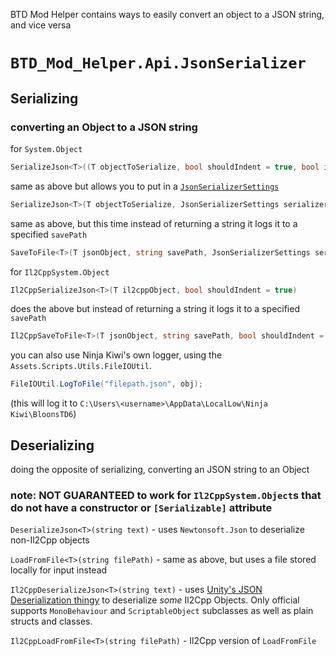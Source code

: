 
BTD Mod Helper contains ways to easily convert an object to a JSON string, and vice versa

# `BTD_Mod_Helper.Api.JsonSerializer`

## Serializing

### converting an Object to a JSON string

for `System.Object`
```cs
SerializeJson<T>((T objectToSerialize, bool shouldIndent = true, bool ignoreNulls = false)
```

same as above but allows you to put in a [`JsonSerializerSettings`](https://www.newtonsoft.com/json/help/html/T_Newtonsoft_Json_JsonSerializerSettings.htm)
```cs
SerializeJson<T>(T objectToSerialize, JsonSerializerSettings serializerSettings, bool shouldIndent = true)
```

same as above, but this time instead of returning a string it logs it to a specified `savePath`
```cs
SaveToFile<T>(T jsonObject, string savePath, JsonSerializerSettings serializerSettings, bool shouldIndent = true, bool overwriteExisting = true)
```

for `Il2CppSystem.Object`
```cs
Il2CppSerializeJson<T>(T il2cppObject, bool shouldIndent = true)
```
does the above but instead of returning a string it logs it to a specified `savePath`
```cs
Il2CppSaveToFile<T>(T jsonObject, string savePath, bool shouldIndent = true, bool overwriteExisting = true)
```

you can also use Ninja Kiwi's own logger, using the `Assets.Scripts.Utils.FileIOUtil`.

```cs
FileIOUtil.LogToFile("filepath.json", obj);
```
(this will log it to `C:\Users\<username>\AppData\LocalLow\Ninja Kiwi\BloonsTD6`)

## Deserializing

doing the opposite of serializing, converting an JSON string to an Object

### **note: NOT GUARANTEED to work for `Il2CppSystem.Object`s that do not have a constructor or `[Serializable]` attribute**

`DeserializeJson<T>(string text)` - uses `Newtonsoft.Json` to deserialize non-Il2Cpp objects

`LoadFromFile<T>(string filePath)` - same as above, but uses a file stored locally for input instead

`Il2CppDeserializeJson<T>(string text)` - uses [Unity's JSON Deserialization thingy](https://docs.unity3d.com/Manual/JSONSerialization.html) to deserialize _some_ Il2Cpp Objects. Only official supports `MonoBehaviour` and `ScriptableObject` subclasses as well as plain structs and classes.

`Il2CppLoadFromFile<T>(string filePath)` - Il2Cpp version of `LoadFromFile`